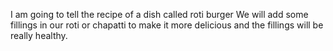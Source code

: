I am going to tell the recipe of a dish called roti burger
We will add some fillings in our roti or chapatti to make it more delicious and the fillings will be really healthy. 